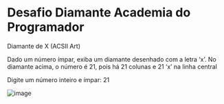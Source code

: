 # Desafio Diamante Academia do Programador
Diamante de X (ACSII Art)

Dado um número ímpar, exiba um diamante desenhado com a letra ‘x’.
No diamante acima, o número é 21, pois há 21 colunas e 21 ‘x’ na linha central

Digite um número inteiro e ímpar: 21

![image](https://user-images.githubusercontent.com/91075515/154131669-5ccfb8fb-a2c2-4723-8574-8f824db0d5e8.png)
